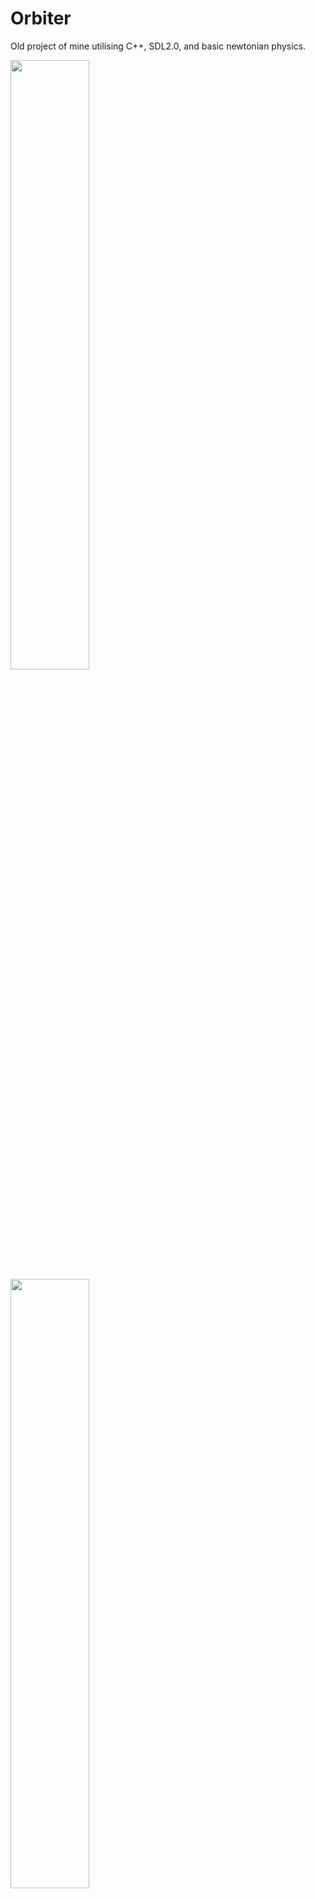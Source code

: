 # Orbiter

Old project of mine utilising C++, SDL2.0, and basic newtonian physics.


<img src="https://i.imgur.com/zv5t03r.gif" width="50%" height="50%">
<img src="https://i.imgur.com/CA8QUdx.gif" width="50%" height="50%">

<p align="center">



</p>
